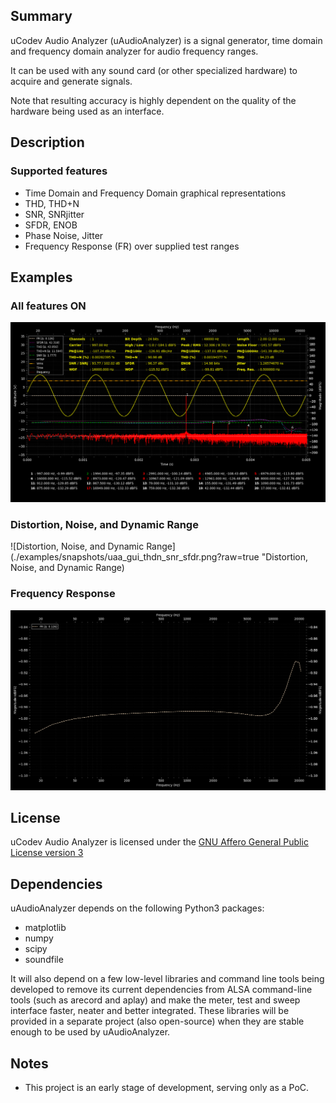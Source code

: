 ## Summary

uCodev Audio Analyzer (uAudioAnalyzer) is a signal generator, time domain and frequency domain analyzer for audio frequency ranges.

It can be used with any sound card (or other specialized hardware) to acquire and generate signals.

Note that resulting accuracy is highly dependent on the quality of the hardware being used as an interface.

## Description

### Supported features

 * Time Domain and Frequency Domain graphical representations
 * THD, THD+N
 * SNR, SNRjitter
 * SFDR, ENOB
 * Phase Noise, Jitter
 * Frequency Response (FR) over supplied test ranges

## Examples

### All features ON

![All features ON](./examples/snapshots/uaa_gui_full.png?raw=true "All features on")

### Distortion, Noise, and Dynamic Range

![Distortion, Noise, and Dynamic Range](./examples/snapshots/uaa_gui_thdn_snr_sfdr.png?raw=true "Distortion, Noise, and Dynamic Range)

### Frequency Response

![Frequency Response](./examples/snapshots/uaa_gui_fr.png?raw=true "Frequency Response")

## License

uCodev Audio Analyzer is licensed under the [GNU Affero General Public License version 3](https://www.gnu.org/licenses/agpl-3.0.en.html)

## Dependencies

uAudioAnalyzer depends on the following Python3 packages:

* matplotlib
* numpy
* scipy
* soundfile

It will also depend on a few low-level libraries and command line tools being developed to remove its current dependencies from ALSA command-line tools (such as arecord and aplay) and make the meter, test and sweep interface faster, neater and better integrated. These libraries will be provided in a separate project (also open-source) when they are stable enough to be used by uAudioAnalyzer.

## Notes

* This project is an early stage of development, serving only as a PoC.

